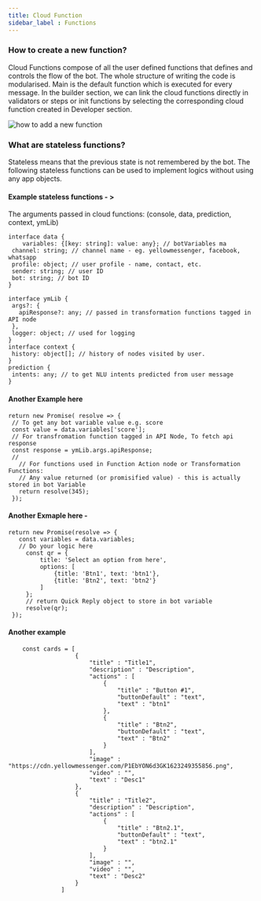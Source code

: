 ```yaml
---
title: Cloud Function
sidebar_label : Functions
---
```

### How to create a new function? 
Cloud Functions compose of all the user defined functions that defines and controls the flow of the bot. The whole structure of writing the code is modularised. Main is the default function which is executed for every message. In the builder section, we can link the cloud functions directly in validators or steps or init functions by selecting the corresponding cloud function created in Developer section.

![how to add a new function](https://cdn.yellowmessenger.com/GqzX0iZ60ZCO1615523745204.png)


### What are stateless functions? 
Stateless means that the previous state is not remembered by the bot. The following stateless functions can be used to implement logics without using any app objects. 

#### Example stateless functions - > 

The arguments passed in cloud functions: (console, data, prediction, context, ymLib)
```
interface data {
	variables: {[key: string]: value: any}; // botVariables ma
 channel: string; // channel name - eg. yellowmessenger, facebook, whatsapp
 profile: object; // user profile - name, contact, etc.
 sender: string; // user ID
 bot: string; // bot ID
}
```

```
interface ymLib {
 args?: {
   apiResponse?: any; // passed in transformation functions tagged in API node
 },
 logger: object; // used for logging
}
interface context {
 history: object[]; // history of nodes visited by user.
}
prediction {
 intents: any; // to get NLU intents predicted from user message
}
```

#### Another Example here

```
return new Promise( resolve => {
 // To get any bot variable value e.g. score
 const value = data.variables['score'];
 // For transfromation function tagged in API Node, To fetch api response
 const response = ymLib.args.apiResponse;
 //
   // For functions used in Function Action node or Transformation Functions:
   // Any value returned (or promisified value) - this is actually stored in bot Variable
   return resolve(345); 
 });        
```
#### Another Exmaple here - 
```
return new Promise(resolve => {
   const variables = data.variables;
   // Do your logic here
     const qr = {
         title: 'Select an option from here',
         options: [
             {title: 'Btn1', text: 'btn1'},
             {title: 'Btn2', text: 'btn2'}
         ]
     };
     // return Quick Reply object to store in bot variable
     resolve(qr);
 }); 
```
#### Another example
```
    const cards = [
                   {
                       "title" : "Title1",
                       "description" : "Description",
                       "actions" : [
                           {
                               "title" : "Button #1",
                               "buttonDefault" : "text",
                               "text" : "btn1"
                           },
                           {
                               "title" : "Btn2",
                               "buttonDefault" : "text",
                               "text" : "Btn2"
                           }
                       ],
                       "image" : "https://cdn.yellowmessenger.com/P1EbYON6d3GK1623249355856.png",
                       "video" : "",
                       "text" : "Desc1"
                   },
                   {
                       "title" : "Title2",
                       "description" : "Description",
                       "actions" : [
                           {
                               "title" : "Btn2.1",
                               "buttonDefault" : "text",
                               "text" : "btn2.1"
                           }
                       ],
                       "image" : "",
                       "video" : "",
                       "text" : "Desc2"
                   }
               ]

```
